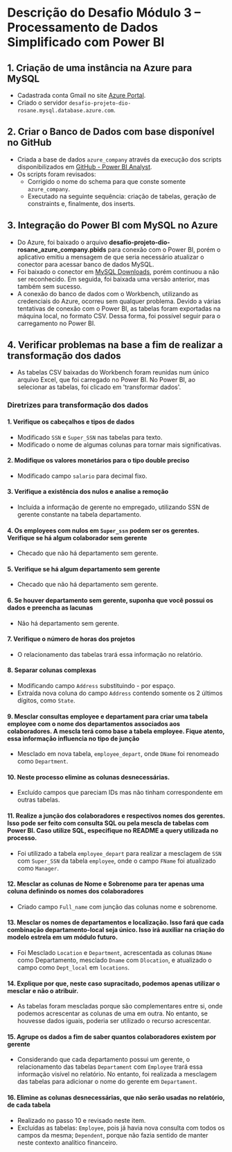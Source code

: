 # Descrição do Desafio Módulo 3 – Processamento de Dados Simplificado com Power BI

## 1. Criação de uma instância na Azure para MySQL

- Cadastrada conta Gmail no site [Azure Portal](https://portal.azure.com/).
- Criado o servidor `desafio-projeto-dio-rosane.mysql.database.azure.com`.

## 2. Criar o Banco de Dados com base disponível no GitHub

- Criada a base de dados `azure_company` através da execução dos scripts disponibilizados em [GitHub - Power BI Analyst](https://github.com/julianazanelatto/power_bi_analyst/tree/main/M%C3%B3dulo%203/Desafio%20de%20Projeto).
- Os scripts foram revisados:
  - Corrigido o nome do schema para que conste somente `azure_company`.
  - Executado na seguinte sequência: criação de tabelas, geração de constraints e, finalmente, dos inserts.

## 3. Integração do Power BI com MySQL no Azure

- Do Azure, foi baixado o arquivo **desafio-projeto-dio-rosane_azure_company.pbids** para conexão com o Power BI, porém o aplicativo emitiu a mensagem de que seria necessário atualizar o conector para acessar banco de dados MySQL.
- Foi baixado o conector em [MySQL Downloads](https://dev.mysql.com/downloads/connector/net/), porém continuou a não ser reconhecido. Em seguida, foi baixada uma versão anterior, mas também sem sucesso.
- A conexão do banco de dados com o Workbench, utilizando as credenciais do Azure, ocorreu sem qualquer problema. Devido a várias tentativas de conexão com o Power BI, as tabelas foram exportadas na máquina local, no formato CSV. Dessa forma, foi possível seguir para o carregamento no Power BI.

## 4. Verificar problemas na base a fim de realizar a transformação dos dados

- As tabelas CSV baixadas do Workbench foram reunidas num único arquivo Excel, que foi carregado no Power BI. No Power BI, ao selecionar as tabelas, foi clicado em 'transformar dados'.

### Diretrizes para transformação dos dados

#### 1. Verifique os cabeçalhos e tipos de dados

- Modificado `SSN` e `Super_SSN` nas tabelas para texto.
- Modificado o nome de algumas colunas para tornar mais significativas.

#### 2. Modifique os valores monetários para o tipo double preciso

- Modificado campo `salario` para decimal fixo.

#### 3. Verifique a existência dos nulos e analise a remoção

- Incluída a informação de gerente no empregado, utilizando SSN de gerente constante na tabela departamento.

#### 4. Os employees com nulos em `Super_ssn` podem ser os gerentes. Verifique se há algum colaborador sem gerente

- Checado que não há departamento sem gerente.

#### 5. Verifique se há algum departamento sem gerente

- Checado que não há departamento sem gerente.

#### 6. Se houver departamento sem gerente, suponha que você possui os dados e preencha as lacunas

- Não há departamento sem gerente.

#### 7. Verifique o número de horas dos projetos

- O relacionamento das tabelas trará essa informação no relatório.

#### 8. Separar colunas complexas

- Modificando campo `Address` substituindo - por espaço.
- Extraída nova coluna do campo `Address` contendo somente os 2 últimos dígitos, como `State`.

#### 9. Mesclar consultas employee e departament para criar uma tabela employee com o nome dos departamentos associados aos colaboradores. A mescla terá como base a tabela employee. Fique atento, essa informação influencia no tipo de junção

- Mesclado em nova tabela, `employee_depart`, onde `DName` foi renomeado como `Department`.

#### 10. Neste processo elimine as colunas desnecessárias.

- Excluído campos que pareciam IDs mas não tinham correspondente em outras tabelas.

#### 11. Realize a junção dos colaboradores e respectivos nomes dos gerentes. Isso pode ser feito com consulta SQL ou pela mescla de tabelas com Power BI. Caso utilize SQL, especifique no README a query utilizada no processo.

- Foi utilizado a tabela `employee_depart` para realizar a mesclagem de `SSN` com `Super_SSN` da tabela `employee`, onde o campo `FName` foi atualizado como `Manager`.

#### 12. Mesclar as colunas de Nome e Sobrenome para ter apenas uma coluna definindo os nomes dos colaboradores

- Criado campo `Full_name` com junção das colunas nome e sobrenome.

#### 13. Mesclar os nomes de departamentos e localização. Isso fará que cada combinação departamento-local seja único. Isso irá auxiliar na criação do modelo estrela em um módulo futuro.

- Foi Mesclado `Location` e `Department`, acrescentada as colunas `DName` como Departamento, mesclado `Dname` com `Dlocation`, e atualizado o campo como `Dept_local` em `locations`.

#### 14. Explique por que, neste caso supracitado, podemos apenas utilizar o mesclar e não o atribuir.

- As tabelas foram mescladas porque são complementares entre si, onde podemos acrescentar as colunas de uma em outra. No entanto, se houvesse dados iguais, poderia ser utilizado o recurso acrescentar.

#### 15. Agrupe os dados a fim de saber quantos colaboradores existem por gerente

- Considerando que cada departamento possui um gerente, o relacionamento das tabelas `Departament` com `Employee` trará essa informação visível no relatório. No entanto, foi realizada a mesclagem das tabelas para adicionar o nome do gerente em `Departament`.

#### 16. Elimine as colunas desnecessárias, que não serão usadas no relatório, de cada tabela

- Realizado no passo 10 e revisado neste item.
- Excluídas as tabelas: `Employee`, pois já havia nova consulta com todos os campos da mesma; `Dependent`, porque não fazia sentido de manter neste contexto analítico financeiro.
